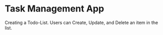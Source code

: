 # Task Management App 
Creating a Todo-List.
Users can Create, Update, and Delete an item in the list.
